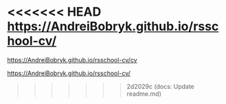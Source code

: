 <<<<<<< HEAD
https://AndreiBobryk.github.io/rsschool-cv/
=======
https://AndreiBobryk.github.io/rsschool-cv/cv

https://AndreiBobryk.github.io/rsschool-cv/
>>>>>>> 2d2029c (docs: Update readme.md)

